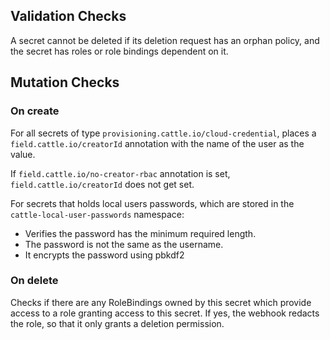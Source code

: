 ## Validation Checks

A secret cannot be deleted if its deletion request has an orphan policy,
and the secret has roles or role bindings dependent on it.

## Mutation Checks

### On create

For all secrets of type `provisioning.cattle.io/cloud-credential`, 
places a `field.cattle.io/creatorId` annotation with the name of the user as the value.

If `field.cattle.io/no-creator-rbac` annotation is set, `field.cattle.io/creatorId` does not get set.

For secrets that holds local users passwords, which are stored in the `cattle-local-user-passwords` namespace:
- Verifies the password has the minimum required length.
- The password is not the same as the username.
- It encrypts the password using pbkdf2 

### On delete

Checks if there are any RoleBindings owned by this secret which provide access to a role granting access to this secret.
If yes, the webhook redacts the role, so that it only grants a deletion permission.

